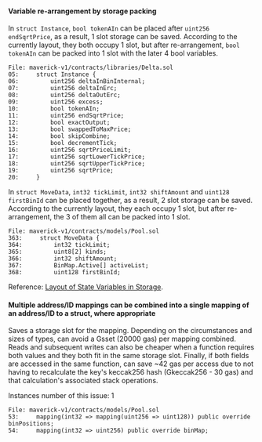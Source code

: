 #### Variable re-arrangement by storage packing

In `struct Instance`, `bool tokenAIn` can be placed after `uint256 endSqrtPrice`, as a result, 1 slot storage can be saved. According to the currently layout, they both occupy 1 slot, but after re-arrangement, `bool tokenAIn` can be packed into 1 slot with the later 4 bool variables.

```solidity
File: maverick-v1/contracts/libraries/Delta.sol
05:     struct Instance {
06:         uint256 deltaInBinInternal;
07:         uint256 deltaInErc;
08:         uint256 deltaOutErc;
09:         uint256 excess;
10:         bool tokenAIn;
11:         uint256 endSqrtPrice;
12:         bool exactOutput;
13:         bool swappedToMaxPrice;
14:         bool skipCombine;
15:         bool decrementTick;
16:         uint256 sqrtPriceLimit;
17:         uint256 sqrtLowerTickPrice;
18:         uint256 sqrtUpperTickPrice;
19:         uint256 sqrtPrice;
20:     }
```

In `struct MoveData`, `int32 tickLimit`, `int32 shiftAmount` and `uint128 firstBinId` can be placed together, as a result, 2 slot storage can be saved. According to the currently layout, they each occupy 1 slot, but after re-arrangement, the 3 of them all can be packed into 1 slot.

```solidity
File: maverick-v1/contracts/models/Pool.sol
363:     struct MoveData {
364:         int32 tickLimit;
365:         uint8[2] kinds;
366:         int32 shiftAmount;
367:         BinMap.Active[] activeList;
368:         uint128 firstBinId;
```

Reference: [Layout of State Variables in Storage](https://docs.soliditylang.org/en/v0.8.13/internals/layout_in_storage.html).



#### Multiple address/ID mappings can be combined into a single mapping of an address/ID to a struct, where appropriate

Saves a storage slot for the mapping. Depending on the circumstances and sizes of types, can avoid a Gsset (20000 gas) per mapping combined. Reads and subsequent writes can also be cheaper when a function requires both values and they both fit in the same storage slot. Finally, if both fields are accessed in the same function, can save ~42 gas per access due to not having to recalculate the key's keccak256 hash (Gkeccak256 - 30 gas) and that calculation's associated stack operations.

Instances number of this issue: 1
```solidity 
File: maverick-v1/contracts/models/Pool.sol
53:     mapping(int32 => mapping(uint256 => uint128)) public override binPositions;
54:     mapping(int32 => uint256) public override binMap;
```